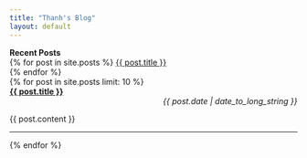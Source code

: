 ```yaml
---
title: "Thanh's Blog"
layout: default
---
```


<div class="row-fluid">
  <div class="col-md-2">
    <b>Recent Posts</b><br>
    {% for post in site.posts %}
    <a href="{{ post.url }}">{{ post.title }}</a><br>
    {% endfor %}
  </div>

  <div class="col-xs-12 col-md-10">
    {% for post in site.posts limit: 10 %}
    <div class="row-fluid">
      <div class="col-xs-12 col-md-10">
        <b><a href="{{ post.url }}">{{ post.title }}</a></b>
      </div>
      <div class="col-md-2" align="right">
        <i>{{ post.date | date_to_long_string }}</i>
      </div>
      <div class="col-md-12">
        <p>{{ post.content }}</p>
      </div>
    </div>
    <hr>
    {% endfor %}
  </div>
</div>
